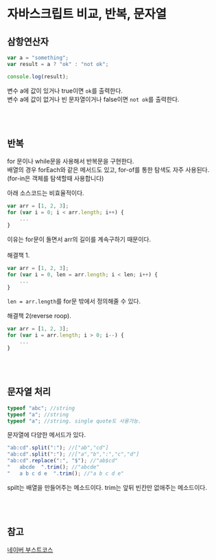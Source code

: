 # 자바스크립트 비교, 반복, 문자열

## 삼항연산자

```javascript
var a = "something";
var result = a ? "ok" : "not ok";

console.log(result);
```

변수 a에 값이 있거나 true이면 `ok`를 출력한다.<br>
변수 a에 값이 없거나 빈 문자열이거나 false이면 `not ok`를 출력한다.

<br><br>

## 반복

for 문이나 while문을 사용해서 반복문을 구현한다.<br>
배열의 경우 forEach와 같은 메서드도 있고, for-of를 통한 탐색도 자주 사용된다.<br>
(for-in은 객체를 탐색할때 사용합니다)

아래 소스코드는 비효율적이다.

```javascript
var arr = [1, 2, 3];
for (var i = 0; i < arr.length; i++) {
    ...
}
```

이유는 for문이 돌면서 arr의 길이를 계속구하기 때문이다.<br/>
<br/>
해결책 1.

```javascript
var arr = [1, 2, 3];
for (var i = 0, len = arr.length; i < len; i++) {
    ...
}
```

`len = arr.length`를 for문 밖에서 정의해줄 수 있다.

해결책 2(reverse roop).

```javascript
var arr = [1, 2, 3];
for (var i = arr.length; i > 0; i--) {
    ...
}
```

<br><br>

## 문자열 처리

```javascript
typeof "abc"; //string
typeof "a"; //string
typeof "a"; //string. single quote도 사용가능.
```

문자열에 다양한 메서드가 있다.

```javascript
"ab:cd".split(":"); //["ab","cd"]
"ab:cd".split(":"); //["a","b",":","c","d"]
"ab:cd".replace(":", "$"); //"ab$cd"
"   abcde  ".trim(); //"abcde"
"   a b c d e  ".trim(); //"a b c d e"
```

spilt는 배열을 만들어주는 메소드이다.
trim는 앞뒤 빈칸만 없애주는 메소드이다.

<br><br>

## 참고

[네이버 부스트코스](https://www.edwith.org/boostcourse-web/lecture/16694/)
